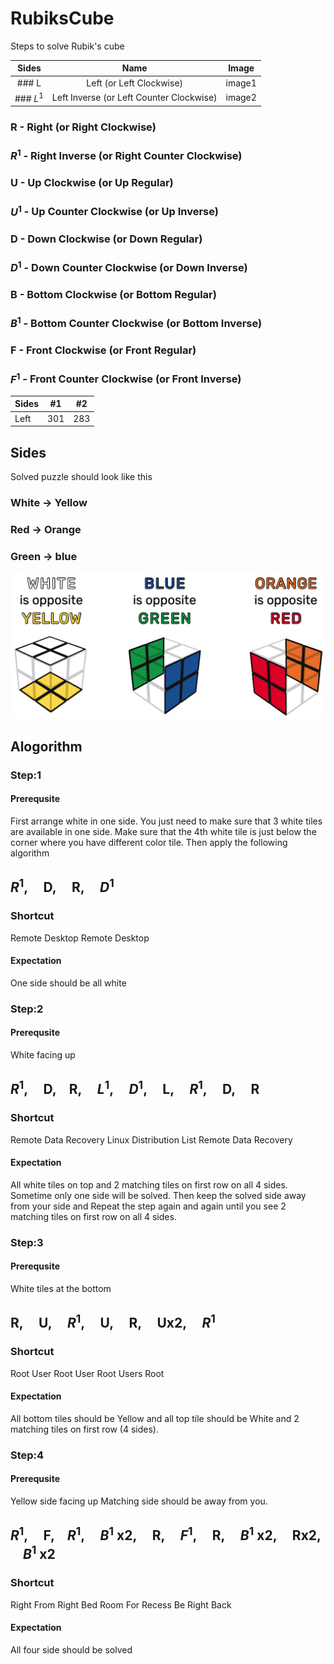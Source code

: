 # RubiksCube
Steps to solve Rubik's cube

| Sides     | Name                                      | Image    |
| :----:    | :---------------------------------------: | :-------:|
| ### L     | Left (or Left Clockwise)                  | image1   |
| ### $L^1$ | Left Inverse (or Left Counter Clockwise)  | image2   |

### R  - Right (or Right Clockwise)
### $R^1$ - Right Inverse (or Right Counter Clockwise)

### U  - Up Clockwise (or Up Regular)
### $U^1$ - Up Counter Clockwise (or Up Inverse)

### D  - Down Clockwise (or Down Regular)
### $D^1$ - Down Counter Clockwise (or Down Inverse)

### B  - Bottom Clockwise (or Bottom Regular)
### $B^1$ - Bottom Counter Clockwise (or Bottom Inverse)

### F  - Front Clockwise (or Front Regular)
### $F^1$ - Front Counter Clockwise (or Front Inverse)

| Sides | #1    | #2    |
| :---  | :---: | :---: |
| Left  | 301   | 283   |

## Sides

Solved puzzle should look like this

### White -> Yellow
### Red -> Orange
### Green -> blue

![Alt text](./images/final.png?raw=true "Solved")

## Alogorithm

### Step:1

#### Prerequsite
First arrange white in one side. You just need to make sure that 3 white tiles are available in one side. Make sure that the 4th white tile is just below the corner where you have different color tile. Then apply the following algorithm

## $R^1$, &nbsp;&nbsp;&nbsp; D, &nbsp;&nbsp;&nbsp; R, &nbsp;&nbsp;&nbsp; $D^1$

### Shortcut
Remote Desktop Remote Desktop

#### Expectation

One side should be all white

### Step:2

#### Prerequsite

White facing up

## $R^1$, &nbsp;&nbsp;&nbsp; D,&nbsp;&nbsp;&nbsp; R, &nbsp;&nbsp;&nbsp;  $L^1$, &nbsp;&nbsp;&nbsp; $D^1$, &nbsp;&nbsp;&nbsp; L, &nbsp;&nbsp;&nbsp; $R^1$, &nbsp;&nbsp;&nbsp; D, &nbsp;&nbsp;&nbsp; R

### Shortcut
Remote Data Recovery Linux Distribution List Remote Data Recovery

#### Expectation
All white tiles on top and 2 matching tiles on first row on all 4 sides. 
Sometime only one side will be solved. Then keep the solved side away from your side and 
Repeat the step again and again until you see 2 matching tiles on first row on all 4 sides.

### Step:3

#### Prerequsite
White tiles at the bottom

## R, &nbsp;&nbsp;&nbsp; U, &nbsp;&nbsp;&nbsp; $R^1$, &nbsp;&nbsp;&nbsp; U, &nbsp;&nbsp;&nbsp; R, &nbsp;&nbsp;&nbsp; Ux2, &nbsp;&nbsp;&nbsp; $R^1$

### Shortcut
Root User Root User Root Users Root

#### Expectation
All bottom tiles should be Yellow and all top tile should be White and 2 matching tiles on first row (4 sides).

### Step:4
#### Prerequsite
Yellow side facing up
Matching side should be away from you.
## $R^1$, &nbsp;&nbsp;&nbsp; F,&nbsp;&nbsp;&nbsp; $R^1$, &nbsp;&nbsp;&nbsp; $B^1$ x2, &nbsp;&nbsp;&nbsp; R, &nbsp;&nbsp;&nbsp; $F^1$, &nbsp;&nbsp;&nbsp; R, &nbsp;&nbsp;&nbsp; $B^1$ x2, &nbsp;&nbsp;&nbsp; Rx2, &nbsp;&nbsp;&nbsp; $B^1$ x2

### Shortcut
Right From Right Bed Room For Recess Be Right Back

#### Expectation
All four side should be solved
